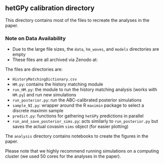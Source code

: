 ## hetGPy calibration directory

This directory contains most of the files to recreate the analyses in the paper.

### Note on Data Availability
*   Due to the large file sizes, the `data`, `hm_waves`, and `models` directories are empty
*   These files are all archived via Zenodo at: 


The files are directories are:

*   `HistoryMatchingDictionary.csv`
*   `HM.py`: contains the history matching module
*   `run_HM.py`: the module to run the history matching analysis (works with `HM.py`) and run new simulations
*   `run_posterior.py`: run the ABC-calibrated posterior simulations
*  `sample_NI.py`: wrapper around the R `maximin` package to select a discrete maximin sample
*   `predict.py`: functions for gathering `hetGPy` predictions in parallel
*   `run_and_save_posterior_sims.py`: acts similarly to `run_posterior.py` but saves the actual covasim `sims` object (for easier plotting)

The `analysis` directory contains notebooks to create the figures in the paper.

Please note that we highly recommend running simulations on a computing cluster (we used 50 cores for the analyses in the paper).